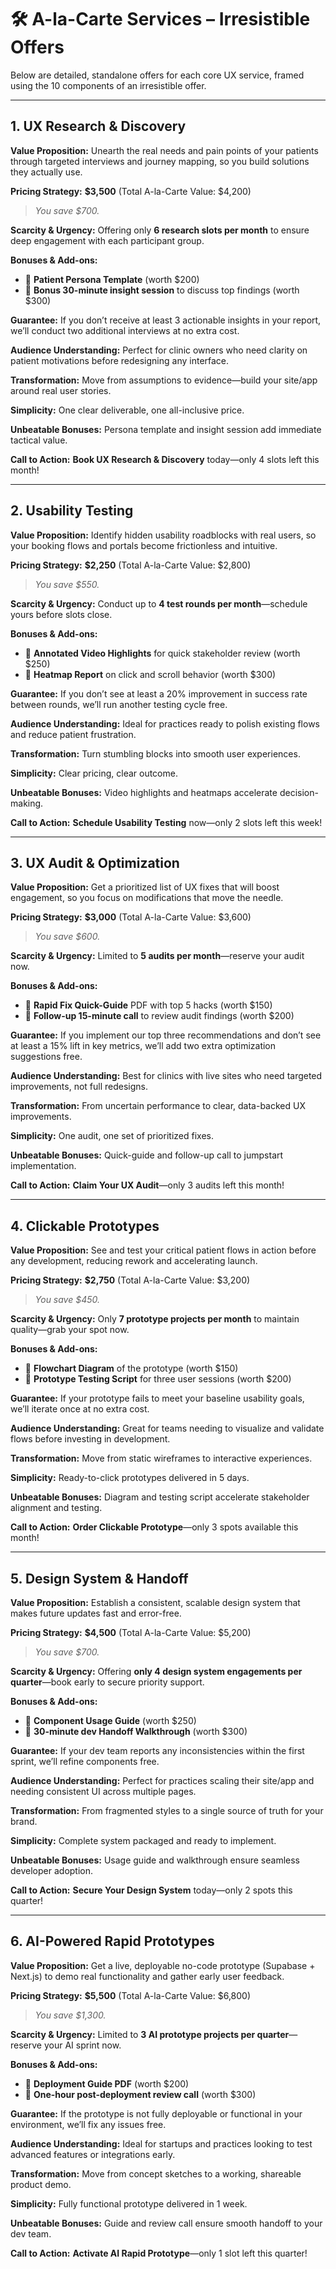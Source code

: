 # 🛠️ A-la-Carte Services – Irresistible Offers

Below are detailed, standalone offers for each core UX service, framed using the 10 components of an irresistible offer.

---

## 1. UX Research & Discovery

**Value Proposition:** Unearth the real needs and pain points of your patients through targeted interviews and journey mapping, so you build solutions they actually use.

**Pricing Strategy:** **\$3,500** (Total A-la-Carte Value: \$4,200)

> *You save \$700.*

**Scarcity & Urgency:** Offering only **6 research slots per month** to ensure deep engagement with each participant group.

**Bonuses & Add-ons:**

* 🎁 **Patient Persona Template** (worth \$200)
* 🎁 **Bonus 30-minute insight session** to discuss top findings (worth \$300)

**Guarantee:** If you don’t receive at least 3 actionable insights in your report, we’ll conduct two additional interviews at no extra cost.

**Audience Understanding:** Perfect for clinic owners who need clarity on patient motivations before redesigning any interface.

**Transformation:** Move from assumptions to evidence—build your site/app around real user stories.

**Simplicity:** One clear deliverable, one all-inclusive price.

**Unbeatable Bonuses:** Persona template and insight session add immediate tactical value.

**Call to Action:** **Book UX Research & Discovery** today—only 4 slots left this month!

---

## 2. Usability Testing

**Value Proposition:** Identify hidden usability roadblocks with real users, so your booking flows and portals become frictionless and intuitive.

**Pricing Strategy:** **\$2,250** (Total A-la-Carte Value: \$2,800)

> *You save \$550.*

**Scarcity & Urgency:** Conduct up to **4 test rounds per month**—schedule yours before slots close.

**Bonuses & Add-ons:**

* 🎁 **Annotated Video Highlights** for quick stakeholder review (worth \$250)
* 🎁 **Heatmap Report** on click and scroll behavior (worth \$300)

**Guarantee:** If you don’t see at least a 20% improvement in success rate between rounds, we’ll run another testing cycle free.

**Audience Understanding:** Ideal for practices ready to polish existing flows and reduce patient frustration.

**Transformation:** Turn stumbling blocks into smooth user experiences.

**Simplicity:** Clear pricing, clear outcome.

**Unbeatable Bonuses:** Video highlights and heatmaps accelerate decision-making.

**Call to Action:** **Schedule Usability Testing** now—only 2 slots left this week!

---

## 3. UX Audit & Optimization

**Value Proposition:** Get a prioritized list of UX fixes that will boost engagement, so you focus on modifications that move the needle.

**Pricing Strategy:** **\$3,000** (Total A-la-Carte Value: \$3,600)

> *You save \$600.*

**Scarcity & Urgency:** Limited to **5 audits per month**—reserve your audit now.

**Bonuses & Add-ons:**

* 🎁 **Rapid Fix Quick-Guide** PDF with top 5 hacks (worth \$150)
* 🎁 **Follow-up 15-minute call** to review audit findings (worth \$200)

**Guarantee:** If you implement our top three recommendations and don’t see at least a 15% lift in key metrics, we’ll add two extra optimization suggestions free.

**Audience Understanding:** Best for clinics with live sites who need targeted improvements, not full redesigns.

**Transformation:** From uncertain performance to clear, data-backed UX improvements.

**Simplicity:** One audit, one set of prioritized fixes.

**Unbeatable Bonuses:** Quick-guide and follow-up call to jumpstart implementation.

**Call to Action:** **Claim Your UX Audit**—only 3 audits left this month!

---

## 4. Clickable Prototypes

**Value Proposition:** See and test your critical patient flows in action before any development, reducing rework and accelerating launch.

**Pricing Strategy:** **\$2,750** (Total A-la-Carte Value: \$3,200)

> *You save \$450.*

**Scarcity & Urgency:** Only **7 prototype projects per month** to maintain quality—grab your spot now.

**Bonuses & Add-ons:**

* 🎁 **Flowchart Diagram** of the prototype (worth \$150)
* 🎁 **Prototype Testing Script** for three user sessions (worth \$200)

**Guarantee:** If your prototype fails to meet your baseline usability goals, we’ll iterate once at no extra cost.

**Audience Understanding:** Great for teams needing to visualize and validate flows before investing in development.

**Transformation:** Move from static wireframes to interactive experiences.

**Simplicity:** Ready-to-click prototypes delivered in 5 days.

**Unbeatable Bonuses:** Diagram and testing script accelerate stakeholder alignment and testing.

**Call to Action:** **Order Clickable Prototype**—only 3 spots available this month!

---

## 5. Design System & Handoff

**Value Proposition:** Establish a consistent, scalable design system that makes future updates fast and error-free.

**Pricing Strategy:** **\$4,500** (Total A-la-Carte Value: \$5,200)

> *You save \$700.*

**Scarcity & Urgency:** Offering **only 4 design system engagements per quarter**—book early to secure priority support.

**Bonuses & Add-ons:**

* 🎁 **Component Usage Guide** (worth \$250)
* 🎁 **30-minute dev Handoff Walkthrough** (worth \$300)

**Guarantee:** If your dev team reports any inconsistencies within the first sprint, we’ll refine components free.

**Audience Understanding:** Perfect for practices scaling their site/app and needing consistent UI across multiple pages.

**Transformation:** From fragmented styles to a single source of truth for your brand.

**Simplicity:** Complete system packaged and ready to implement.

**Unbeatable Bonuses:** Usage guide and walkthrough ensure seamless developer adoption.

**Call to Action:** **Secure Your Design System** today—only 2 spots this quarter!

---

## 6. AI-Powered Rapid Prototypes

**Value Proposition:** Get a live, deployable no-code prototype (Supabase + Next.js) to demo real functionality and gather early user feedback.

**Pricing Strategy:** **\$5,500** (Total A-la-Carte Value: \$6,800)

> *You save \$1,300.*

**Scarcity & Urgency:** Limited to **3 AI prototype projects per quarter**—reserve your AI sprint now.

**Bonuses & Add-ons:**

* 🎁 **Deployment Guide PDF** (worth \$200)
* 🎁 **One-hour post-deployment review call** (worth \$300)

**Guarantee:** If the prototype is not fully deployable or functional in your environment, we’ll fix any issues free.

**Audience Understanding:** Ideal for startups and practices looking to test advanced features or integrations early.

**Transformation:** Move from concept sketches to a working, shareable product demo.

**Simplicity:** Fully functional prototype delivered in 1 week.

**Unbeatable Bonuses:** Guide and review call ensure smooth handoff to your dev team.

**Call to Action:** **Activate AI Rapid Prototype**—only 1 slot left this quarter!
